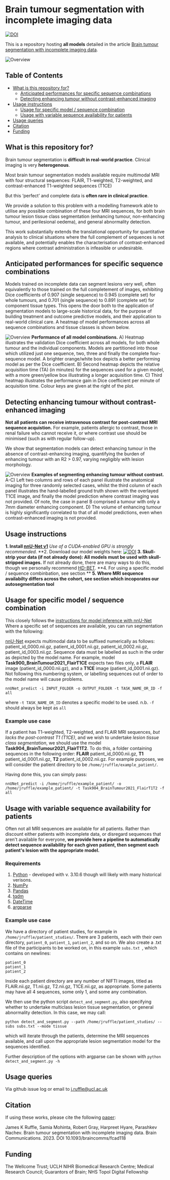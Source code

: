 # Brain tumour segmentation with incomplete imaging data
[![DOI](https://zenodo.org/badge/DOI/10.5281/zenodo.6782948.svg)](https://doi.org/10.5281/zenodo.6782948)

This is a repository hosting **all models** detailed in the article [Brain tumour segmentation with incomplete imaging data](https://arxiv.org/abs/2206.06120).

![Overview](assets/graphical_abstract.jpg)


## Table of Contents
- [What is this repository for?](#what-is-this-repository-for?)
  - [Anticipated performances for specific sequence combinations](#anticipated-performances-for-specific-sequence-combinations)
  - [Detecting enhancing tumour without contrast-enhanced imaging](#detecting-enhancing-tumour-without-contrast-enhanced-imaging)
- [Usage instructions](#usage-instructions)
  -  [Usage for specific model / sequence combination](#usage-for-specific-model-/-sequence-combination)
  -  [Usage with variable sequence availability for patients](#usage-with-variable-sequence-availability-for-patients)
- [Usage queries](#usage-queries)
- [Citation](#citation)
- [Funding](#funding)


## What is this repository for?
Brain tumour segmentation is **difficult in real-world practice**. Clinical imaging is very **heterogenous**.

Most brain tumour segmentation models available require multimodal MRI with four structural sequences: FLAIR, T1-weighted, T2-weighted, and contrast-enhanced T1-weighted sequences (T1CE)

But this ‘perfect’ and complete data is **often rare in clinical practice**.

We provide a solution to this problem with a modelling framework able to utilise any possible combination of these four MRI sequences, for both brain tumour lesion tissue class segmentation (enhancing tumour, non-enhancing tumour, and perilesional oedema), and general abnormality detection.

This work substantially extends the translational opportunity for quantitative analysis to clinical situations where the full complement of sequences is not available, and potentially enables the characterisation of contrast-enhanced regions where contrast administration is infeasible or undesirable.


## Anticipated performances for specific sequence combinations
Models trained on incomplete data can segment lesions very well, often equivalently to those trained on the full completement of images, exhibiting Dice coefficients of 0.907 (single sequence) to 0.945 (complete set) for whole tumours, and 0.701 (single sequence) to 0.891 (complete set) for component tissue types. This opens the door both to the application of segmentation models to large-scale historical data, for the purpose of building treatment and outcome predictive models, and their application to real-world clinical care. A heatmap of model performances across all sequence combinations and tissue classes is shown below.

![Overview](assets/figure1.jpg)
**Performance of all model combinations.** A) Heatmap illustrates the validation Dice coefficient across all models, for both whole tumour and the individual components. Models are partitioned into those which utilized just one sequence, two, three and finally the complete four- sequence model. A brighter orange/white box depicts a better performing model as per the Dice coefficient. B) Second heatmap depicts the relative acquisition time (TA) (in minutes) for the sequences used for a given model, with a more green/yellow box illustrating a longer acquisition time. C) Third heatmap illustrates the performance gain in Dice coefficient per minute of acquisition time. Colour keys are given at the right of the plot.


## Detecting enhancing tumour without contrast-enhanced imaging
**Not all patients can receive intravenous contrast for post-contrast MRI sequence acquistion.**
For example, patients allergic to contrast, those in renal failure who cannot receive it, or where contrast use should be minimised (such as with regular follow-up).

We show that segmentation models can detect enhancing tumour in the absence of contrast-enhancing imaging, quantifying the burden of enhancing tumour with an R2 > 0.97, varying negligibly with lesion morphology.

![Overview](assets/figure2.jpg)
**Examples of segmenting enhancing tumour without contrast.** A-C) Left two columns and rows of each panel illustrate the anatomical imaging for three randomly selected cases, whilst the third column of each panel illustrates the hand-labelled ground truth shown with the overlayed T1CE image, and finally the model prediction where contrast imaging was not provided. Of note, the case in panel B comprised a tumour with only a 7mm diameter enhancing component. D) The volume of enhancing tumour is highly significantly correlated to that of all model predictions, even when contrast-enhanced imaging is not provided.


## Usage instructions
**1. Install [nnU-Net v1](https://github.com/MIC-DKFZ/nnUNet/tree/nnunetv1)** *Use of a CUDA-enabled GPU is strongly recommended.*
**2. Download our model weights here: [![DOI](https://zenodo.org/badge/DOI/10.5281/zenodo.6782948.svg)](https://doi.org/10.5281/zenodo.6782948)
**3. Skull-strip your data (if not already done): All models must be used with skull-stripped images.** If not already done, there are many ways to do this, though we personally recommend [HD-BET](https://github.com/MIC-DKFZ/HD-BET).
**4. For using a specific model / sequence combinbation, see section **
**5. Where MRI sequence availabilty differs across the cohort, see section which incoporates our autosegmentation tool**


## Usage for specific model / sequence combination
This closely follows the [instructions for model inference with nnU-Net](https://github.com/MIC-DKFZ/nnUNet/tree/nnunetv1#run-inference)
Where a specific set of sequences are available, you can run segmentation with the following:

[nnU-Net](https://github.com/MIC-DKFZ/nnUNet/tree/nnunetv1) expects multimodal data to be suffixed numerically as follows: patient_id_0000.nii.gz, patient_id_0001.nii.gz, patient_id_0002.nii.gz, patient_id_0003.nii.gz. Sequence data must be labelled as such in the order as depicted by the model name. For example, model **Task900_BrainTumour2021_FlairT1CE** expects two files only, a **FLAIR** image (patient_id_0000.nii.gz), and a **T1CE** image (patient_id_0001.nii.gz). Not following this numbering system, or labelling sequences out of order to the model name will cause problems.

```
nnUNet_predict -i INPUT_FOLDER -o OUTPUT_FOLDER -t TASK_NAME_OR_ID -f all
```
where ```-t TASK_NAME_OR_ID``` denotes a specific model to be used.
n.b. ```-f``` should always be kept as ```all```

### Example use case
If a patient has T1-weighted, T2-weighted, and FLAIR MRI sequences, *but lacks the post-contrast T1 (T1CE)*, and we wish to undertake *lesion tissue class segmentation*, we should use the model **Task904_BrainTumour2021_FlairT1T2**. To do this, a folder containing sequences in the following order: **FLAIR** patient_id_0000.nii.gz, **T1** patient_id_0001.nii.gz, **T2** patient_id_0002.nii.gz. For example purposes, we will consider the patient directory to be ```/home/jruffle/example_patient/```.

Having done this, you can simply pass:
```
nnUNet_predict -i /home/jruffle/example_patient/ -o /home/jruffle/example_patient/ -t Task904_BrainTumour2021_FlairT1T2 -f all
```


## Usage with variable sequence availability for patients
Often not all MRI sequences are available for all patients. Rather than discount either patients with incomplete data, or disregard sequences that aren't available for everyone, **we provide here a pipeline to automatically detect sequence availability for each given patient, then segment each patient's lesion with the appropriate model.**

### Requirements
1. [Python](https://www.python.org/downloads/release/python-3106/) - developed with v. 3.10.6 though will likely with many historical verisons.
2. [NumPy](https://pypi.org/project/numpy/)
3. [Pandas](https://pypi.org/project/pandas/)
4. [tqdm](https://pypi.org/project/tqdm/)
5. [DateTime](https://pypi.org/project/DateTime/)
6. [argparse](https://pypi.org/project/argparse/)

### Example use case
We have a directory of patient studies, for example in ```/home/jruffle/patient_studies/```. There are 3 patients, each with their own directory, ```patient_0```, ```patient_1```, ```patient_2```, and so on. We also create a .txt file of the participants to be worked on, in this example ```subs.txt ```, which contains on newlines:
```
patient_0
patient_1
patient_2
```
Inside each patient directory are any number of NIFTI images, titled as FLAIR.nii.gz, T1.nii.gz, T2.nii.gz, T1CE.nii.gz, as appropriate. Some patients may have all 4 sequences, some only 1, and some any combination. 

We then use the python script ```detect_and_segment.py```, also specifying whether to undertake multiclass lesion tissue segmentation, or general abnormality detection. In this case, we may call:
```
python detect_and_segment.py --path /home/jruffle/patient_studies/ --subs subs.txt --mode tissue 
```
which will iterate through the patients, determine the MRI sequences available, and call upon the appropriate lesion segmentation model for the sequences identified. 

Further description of the options with argparse can be shown with ```python detect_and_segment.py -h```


## Usage queries
Via github issue log or email to j.ruffle@ucl.ac.uk


## Citation
If using these works, please cite the following [paper](https://arxiv.org/abs/2206.06120):

James K Ruffle, Samia Mohinta, Robert Gray, Harpreet Hyare, Parashkev Nachev. Brain tumour segmentation with incomplete imaging data. Brain Communications. 2023. DOI 10.1093/braincomms/fcad118


## Funding
The Wellcome Trust; UCLH NIHR Biomedical Research Centre; Medical Research Council; Guarantors of Brain; NHS Topol Digital Fellowship
